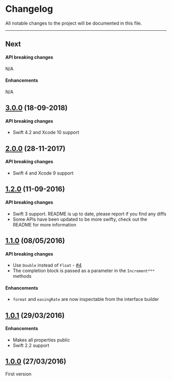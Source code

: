 # Changelog

All notable changes to the project will be documented in this file.

---

## Next

#### API breaking changes

N/A

#### Enhancements

N/A

## [3.0.0](https://github.com/tbaranes/IncrementableLabel/releases/tag/3.0.0) (18-09-2018)

#### API breaking changes

- Swift 4.2 and Xcode 10 support

## [2.0.0](https://github.com/tbaranes/IncrementableLabel/releases/tag/2.0.0) (28-11-2017)

#### API breaking changes

- Swift 4 and Xcode 9 support

## [1.2.0](https://github.com/tbaranes/IncrementableLabel/releases/tag/1.2.0) (11-09-2016)

#### API breaking changes

- Swift 3 support. README is up to date, please report if you find any diffs
- Some APIs have been updated to be more swifty, check out the README for more information

## [1.1.0](https://github.com/tbaranes/IncrementableLabel/releases/tag/1.1.0) (08/05/2016)

#### API breaking changes

- Use `Double` instead of `Float` - [#4](https://github.com/recisio/IncrementableLabel/issues/4)
- The completion block is passed as a parameter in the `Increment***` methods

#### Enhancements

- `format` and `easingRate` are now inspectable from the interface builder

## [1.0.1](https://github.com/tbaranes/IncrementableLabel/releases/tag/1.0.1) (29/03/2016)

#### Enhancements

- Makes all properties public
- Swift 2.2 support

## [1.0.0](https://github.com/tbaranes/IncrementableLabel/releases/tag/1.0.0) (27/03/2016)

First version
